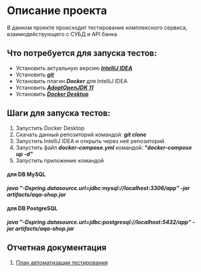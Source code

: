 # Описание проекта
В данном проекте происходит тестирование комплексного сервиса, взаимодействующего с СУБД и API банка
## Что потребуется для запуска тестов:
* Установить актуальную версию [__*IntelliJ IDEA*__](https://www.jetbrains.com/ru-ru/idea/)
* Установить [__*git*__](https://git-scm.com/)
* Установить плагин __*Docker*__ для IntelliJ IDEA
* Установить [__*AdoptOpenJDK 11*__](https://adoptopenjdk.net/)
* Установить [__*Docker Desktop*__](https://www.docker.com/products/docker-desktop)
## Шаги для запуска тестов:
1. Запустить Docker Desktop
2. Скачать данный репозиторий командой: __*git clone*__
3. Запустить IntelliJ IDEA и открыть через неё репозиторий
4. Запустить файл __*docker-compose.yml*__ командой: __*"docker-compose up -d"*__
5. Запустить приложение командой 
#### для DB MySQL
__*java "-Dspring.datasource.url=jdbc:mysql://localhost:3306/app" -jar artifacts/aqa-shop.jar*__
#### для DB PostgreSQL
__*java "-Dspring.datasource.url=jdbc:postgresql://localhost:5432/app" -jar artifacts/aqa-shop.jar*__
## Отчетная документация
1. [План автоматизации тестирования](./documentation/Plan.md)